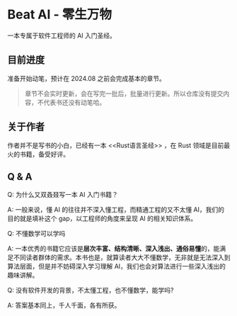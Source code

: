 # Beat AI - 零生万物
一本专属于软件工程师的 AI 入门圣经。

## 目前进度
准备开始动笔，预计在 2024.08 之前会完成基本的章节。

> 章节不会实时更新，会在写完一批后，批量进行更新。所以仓库没有提交内容，不代表书还没有动笔哈。

## 关于作者
作者并不是写书的小白，已经有一本 <<Rust语言圣经>> ，在 Rust 领域是目前最火的书籍，备受好评。

## Q & A
Q: 为什么又双叒叕写一本 AI 入门书籍？

A: 一般来说，懂 AI 的往往并不深入懂工程，而精通工程的又不太懂 AI，我们的目的就是填补这个 gap，以工程师的角度来呈现 AI 的相关知识体系。

Q: 不懂数学可以学吗

A: 一本优秀的书籍它应该是**层次丰富、结构清晰、深入浅出、通俗易懂**的，能满足不同读者群体的需求。本书也是，就算读者大大不懂数学，无非就是无法深入到算法层面，但是并不妨碍深入学习理解 AI，我们也会对算法进行一些深入浅出的趣味讲解。

Q: 没有软件开发的背景，不太懂工程，也不懂数学，能学吗?

A: 答案基本同上，千人千面，各有所获。

